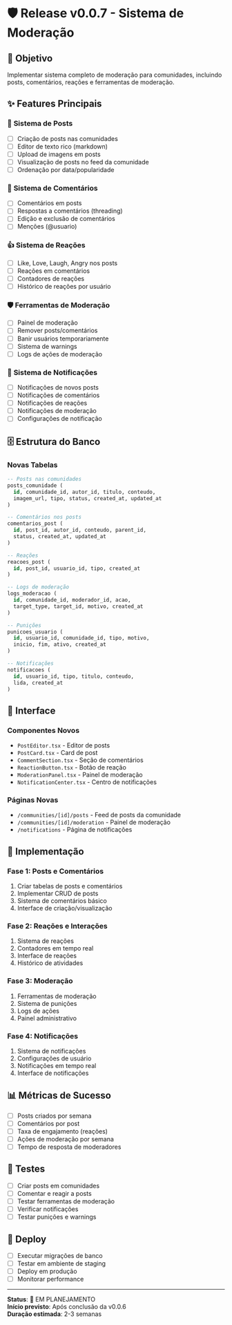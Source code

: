 # 🛡️ Release v0.0.7 - Sistema de Moderação

## 🎯 Objetivo
Implementar sistema completo de moderação para comunidades, incluindo posts, comentários, reações e ferramentas de moderação.

## ✨ Features Principais

### 📝 **Sistema de Posts**
- [ ] Criação de posts nas comunidades
- [ ] Editor de texto rico (markdown)
- [ ] Upload de imagens em posts
- [ ] Visualização de posts no feed da comunidade
- [ ] Ordenação por data/popularidade

### 💬 **Sistema de Comentários**
- [ ] Comentários em posts
- [ ] Respostas a comentários (threading)
- [ ] Edição e exclusão de comentários
- [ ] Menções (@usuario)

### 👍 **Sistema de Reações**
- [ ] Like, Love, Laugh, Angry nos posts
- [ ] Reações em comentários
- [ ] Contadores de reações
- [ ] Histórico de reações por usuário

### 🛡️ **Ferramentas de Moderação**
- [ ] Painel de moderação
- [ ] Remover posts/comentários
- [ ] Banir usuários temporariamente
- [ ] Sistema de warnings
- [ ] Logs de ações de moderação

### 🔔 **Sistema de Notificações**
- [ ] Notificações de novos posts
- [ ] Notificações de comentários
- [ ] Notificações de reações
- [ ] Notificações de moderação
- [ ] Configurações de notificação

## 🗄️ Estrutura do Banco

### **Novas Tabelas**
```sql
-- Posts nas comunidades
posts_comunidade (
  id, comunidade_id, autor_id, titulo, conteudo, 
  imagem_url, tipo, status, created_at, updated_at
)

-- Comentários nos posts
comentarios_post (
  id, post_id, autor_id, conteudo, parent_id,
  status, created_at, updated_at
)

-- Reações
reacoes_post (
  id, post_id, usuario_id, tipo, created_at
)

-- Logs de moderação
logs_moderacao (
  id, comunidade_id, moderador_id, acao, 
  target_type, target_id, motivo, created_at
)

-- Punições
punicoes_usuario (
  id, usuario_id, comunidade_id, tipo, motivo,
  inicio, fim, ativo, created_at
)

-- Notificações
notificacoes (
  id, usuario_id, tipo, titulo, conteudo,
  lida, created_at
)
```

## 🎨 Interface

### **Componentes Novos**
- `PostEditor.tsx` - Editor de posts
- `PostCard.tsx` - Card de post
- `CommentSection.tsx` - Seção de comentários
- `ReactionButton.tsx` - Botão de reação
- `ModerationPanel.tsx` - Painel de moderação
- `NotificationCenter.tsx` - Centro de notificações

### **Páginas Novas**
- `/communities/[id]/posts` - Feed de posts da comunidade
- `/communities/[id]/moderation` - Painel de moderação
- `/notifications` - Página de notificações

## 🔧 Implementação

### **Fase 1: Posts e Comentários**
1. Criar tabelas de posts e comentários
2. Implementar CRUD de posts
3. Sistema de comentários básico
4. Interface de criação/visualização

### **Fase 2: Reações e Interações**
1. Sistema de reações
2. Contadores em tempo real
3. Interface de reações
4. Histórico de atividades

### **Fase 3: Moderação**
1. Ferramentas de moderação
2. Sistema de punições
3. Logs de ações
4. Painel administrativo

### **Fase 4: Notificações**
1. Sistema de notificações
2. Configurações de usuário
3. Notificações em tempo real
4. Interface de notificações

## 📊 Métricas de Sucesso

- [ ] Posts criados por semana
- [ ] Comentários por post
- [ ] Taxa de engajamento (reações)
- [ ] Ações de moderação por semana
- [ ] Tempo de resposta de moderadores

## 🧪 Testes

- [ ] Criar posts em comunidades
- [ ] Comentar e reagir a posts
- [ ] Testar ferramentas de moderação
- [ ] Verificar notificações
- [ ] Testar punições e warnings

## 🚀 Deploy

- [ ] Executar migrações de banco
- [ ] Testar em ambiente de staging
- [ ] Deploy em produção
- [ ] Monitorar performance

---

**Status**: 🔄 EM PLANEJAMENTO  
**Início previsto**: Após conclusão da v0.0.6  
**Duração estimada**: 2-3 semanas
